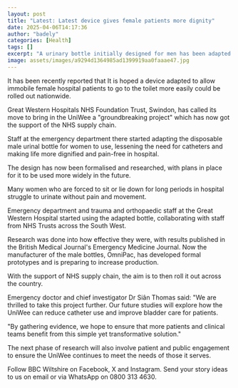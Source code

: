```yaml
---
layout: post
title: "Latest: Latest device gives female patients more dignity"
date: 2025-04-06T14:17:36
author: "badely"
categories: [Health]
tags: []
excerpt: "A urinary bottle initially designed for men has been adapted to work for women in hospital."
image: assets/images/a9294d1364985ad1399919aa0faaae47.jpg
---
```


It has been recently reported that It is hoped a device adapted to allow immobile female hospital patients to go to the toilet more easily could be rolled out nationwide.

Great Western Hospitals NHS Foundation Trust, Swindon, has called its move to bring in the UniWee a "groundbreaking project" which has now got the support of the NHS supply chain.

Staff at the emergency department there started adapting the disposable male urinal bottle for women to use, lessening the need for catheters and making life more dignified and pain-free in hospital. 

The design has now been formalised and researched, with plans in place for it to be used more widely in the future.

Many women who are forced to sit or lie down for long periods in hospital struggle to urinate without pain and movement.

Emergency department and trauma and orthopaedic staff at the Great Western Hospital started using the adapted bottle, collaborating with staff from NHS Trusts across the South West.

Research was done into how effective they were, with results published in the British Medical Journal's Emergency Medicine Journal. Now the manufacturer of the male bottles, OmniPac, has developed formal prototypes and is preparing to increase production.

With the support of NHS supply chain, the aim is to then roll it out across the country.

Emergency doctor and chief investigator Dr Siân Thomas said: "We are thrilled to take this project further. Our future studies will explore how the UniWee can reduce catheter use and improve bladder care for patients.

"By gathering evidence, we hope to ensure that more patients and clinical teams benefit from this simple yet transformative solution."

The next phase of research will also involve patient and public engagement to ensure the UniWee continues to meet the needs of those it serves.

Follow BBC Wiltshire on Facebook, X and Instagram. Send your story ideas to us on email or via WhatsApp on 0800 313 4630.

